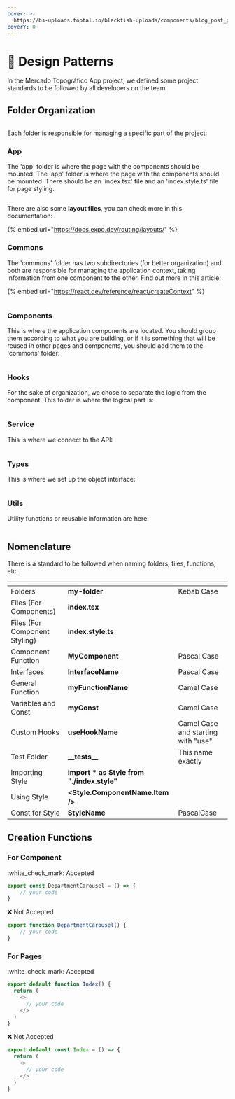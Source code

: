 ```yaml
---
cover: >-
  https://bs-uploads.toptal.io/blackfish-uploads/components/blog_post_page/content/cover_image_file/cover_image/1303284/regular_1708x683_cover-comprehensive-guide-javascript-design-patterns-cf0c7c0e69d51d97044a8431da9175e3.png
coverY: 0
---
```


# 🎯 Design Patterns

In the Mercado Topográfico App project, we defined some project standards to be followed by all developers on the team.

## Folder Organization

<figure><img src="../.gitbook/assets/image (2).png" alt=""><figcaption></figcaption></figure>

Each folder is responsible for managing a specific part of the project:

### App

The 'app' folder is where the page with the components should be mounted. The 'app' folder is where the page with the components should be mounted. There should be an 'index.tsx' file and an 'index.style.ts' file for page styling.

<figure><img src="../.gitbook/assets/image (3).png" alt=""><figcaption></figcaption></figure>

There are also some **layout files**, you can check more in this documentation:

{% embed url="https://docs.expo.dev/routing/layouts/" %}

### Commons

The 'commons' folder has two subdirectories (for better organization) and both are responsible for managing the application context, taking information from one component to the other. Find out more in this article:

{% embed url="https://react.dev/reference/react/createContext" %}

<figure><img src="../.gitbook/assets/image (4).png" alt=""><figcaption></figcaption></figure>

### Components

This is where the application components are located. You should group them according to what you are building, or if it is something that will be reused in other pages and components, you should add them to the 'commons' folder:

<figure><img src="../.gitbook/assets/image (5).png" alt=""><figcaption></figcaption></figure>

### Hooks

For the sake of organization, we chose to separate the logic from the component. This folder is where the logical part is:

<figure><img src="../.gitbook/assets/image (6).png" alt=""><figcaption></figcaption></figure>

### Service

This is where we connect to the API:

<figure><img src="../.gitbook/assets/image (7).png" alt=""><figcaption></figcaption></figure>

### Types

This is where we set up the object interface:

<figure><img src="../.gitbook/assets/image (8).png" alt=""><figcaption></figcaption></figure>

### Utils

Utility functions or reusable information are here:

<figure><img src="../.gitbook/assets/image (9).png" alt=""><figcaption></figcaption></figure>

## Nomenclature

There is a standard to be followed when naming folders, files, functions, etc.

<table data-view="cards"><thead><tr><th></th><th></th><th></th></tr></thead><tbody><tr><td>Folders</td><td><strong>my-folder</strong></td><td>Kebab Case</td></tr><tr><td>Files (For Components)</td><td><strong>index.tsx</strong></td><td></td></tr><tr><td>Files (For Component Styling)</td><td><strong>index.style.ts</strong></td><td></td></tr><tr><td>Component Function</td><td><strong>MyComponent</strong></td><td>Pascal Case</td></tr><tr><td>Interfaces</td><td><strong>InterfaceName</strong></td><td>Pascal Case</td></tr><tr><td>General Function</td><td><strong>myFunctionName</strong></td><td>Camel Case</td></tr><tr><td>Variables and Const</td><td><strong>myConst</strong></td><td>Camel Case</td></tr><tr><td>Custom Hooks</td><td><strong>useHookName</strong></td><td>Camel Case and starting with "use"</td></tr><tr><td>Test Folder</td><td><strong>__tests__</strong></td><td>This name exactly</td></tr><tr><td>Importing Style</td><td><strong>import * as Style from "./index.style"</strong></td><td></td></tr><tr><td>Using Style</td><td><strong>&#x3C;Style.ComponentName.Item /></strong></td><td></td></tr><tr><td>Const for Style</td><td><strong>StyleName</strong></td><td>PascalCase</td></tr></tbody></table>

## Creation Functions

### For Component

:white\_check\_mark: Accepted

```javascript
export const DepartmentCarousel = () => {
    // your code
}
```

:x: Not Accepted

```javascript
export function DepartmentCarousel() {
    // your code
}
```

### For Pages

:white\_check\_mark: Accepted

```javascript
export default function Index() {
  return (
    <>
      // your code
    </>
  )
}
```

:x: Not Accepted

```javascript
export default const Index = () => {
  return (
    <>
      // your code
    </>
  )
}
```

